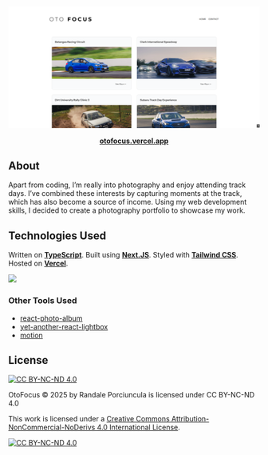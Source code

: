 <div align="center" >
<img src='./readmefiles/website.PNG' ></img>

[**otofocus.vercel.app**](https://otofocus.vercel.app)

</div>

<h2>About</h2>
<p>Apart from coding, I’m really into photography and enjoy attending track days. I’ve combined these interests by capturing moments at the track, which has also become a source of income. Using my web development skills, I decided to create a photography portfolio to showcase my work.</p>

<h2>Technologies Used</h2>
<p>Written on <b><a href='https://www.typescriptlang.org/' target="_blank" rel="noopener noreferrer">TypeScript</a></b>. Built using <b><a href='https://nextjs.org/' target="_blank" rel="noopener noreferrer">Next.JS</a></b>. Styled with <b><a href='https://tailwindcss.com/' target="_blank" rel="noopener noreferrer">Tailwind CSS</a></b>. Hosted on <b><a href='https://vercel.com/' target="_blank" rel="noopener noreferrer">Vercel</a></b>.</p>
<p>
  <img src="https://skillicons.dev/icons?i=typescript,nextjs,tailwind,vercel," ></img>
</p>

<h3>Other Tools Used</h3>

- <a target="_blank" rel="noopener noreferrer" href="https://github.com/igordanchenko/react-photo-album">react-photo-album</a>
- <a target="_blank" rel="noopener noreferrer" href="https://github.com/igordanchenko/yet-another-react-lightbox">yet-another-react-lightbox</a>
- <a target="_blank" rel="noopener noreferrer" href="https://github.com/motiondivision/motion">motion</a>

<h2>License</h2>

[![CC BY-NC-ND 4.0][cc-by-nc-nd-shield]][cc-by-nc-nd]

OtoFocus © 2025 by Randale Porciuncula is licensed under CC BY-NC-ND 4.0

This work is licensed under a
[Creative Commons Attribution-NonCommercial-NoDerivs 4.0 International License][cc-by-nc-nd].

[![CC BY-NC-ND 4.0][cc-by-nc-nd-image]][cc-by-nc-nd]

[cc-by-nc-nd]: http://creativecommons.org/licenses/by-nc-nd/4.0/
[cc-by-nc-nd-image]: https://licensebuttons.net/l/by-nc-nd/4.0/88x31.png
[cc-by-nc-nd-shield]: https://img.shields.io/badge/License-CC%20BY--NC--ND%204.0-lightgrey.svg
